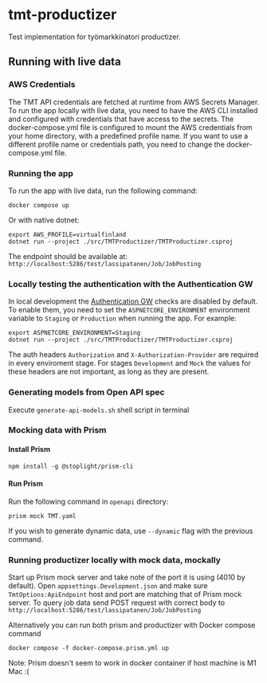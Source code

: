# tmt-productizer

Test implementation for työmarkkinatori productizer.

## Running with live data

### AWS Credentials

The TMT API credentials are fetched at runtime from AWS Secrets Manager. To run the app locally with live data, you need to have the AWS CLI installed and configured with credentials that have access to the secrets. The docker-compose.yml file is configured to mount the AWS credentials from your home directory, with a predefined profile name. If you want to use a different profile name or credentials path, you need to change the docker-compose.yml file.

### Running the app

To run the app with live data, run the following command:

```
docker compose up
```

Or with native dotnet:

```
export AWS_PROFILE=virtualfinland
dotnet run --project ./src/TMTProductizer/TMTProductizer.csproj
```

The endpoint should be available at: `http://localhost:5286/test/lassipatanen/Job/JobPosting`

### Locally testing the authentication with the Authentication GW

In local development the [Authentication GW](https://github.com/Virtual-Finland-Development/authentication-gw) checks are disabled by default. To enable them, you need to set the `ASPNETCORE_ENVIRONMENT` environment variable to `Staging` or `Production` when running the app. For example:

```
export ASPNETCORE_ENVIRONMENT=Staging
dotnet run --project ./src/TMTProductizer/TMTProductizer.csproj
```

The auth headers `Authorization` and `X-Authorization-Provider` are required in every enviroment stage. For stages `Development` and `Mock` the values for these headers are not important, as long as they are present.

### Generating models from Open API spec

Execute `generate-api-models.sh` shell script in terminal

### Mocking data with Prism

#### Install Prism

`npm install -g @stoplight/prism-cli`

#### Run Prism

Run the following command in `openapi` directory:

`prism mock TMT.yaml`

If you wish to generate dynamic data, use `--dynamic` flag with the previous command.

### Running productizer locally with mock data, mockally

Start up Prism mock server and take note of the port it is using (4010 by default). Open `appsettings.Development.json` and
make sure `TmtOptions:ApiEndpoint` host and port are matching that of Prism mock server.
To query job data send POST request with correct body to `http://localhost:5286/test/lassipatanen/Job/JobPosting`

Alternatively you can run both prism and productizer with Docker compose command

`docker compose -f docker-compose.prism.yml up`

Note: Prism doesn't seem to work in docker container if host machine is M1 Mac :(
